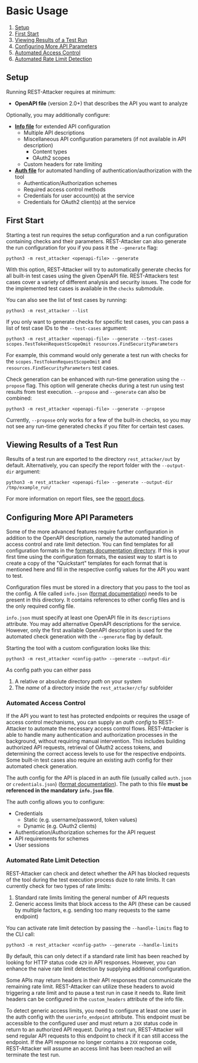 # Basic Usage

1. [Setup](#setup)
1. [First Start](#first-start)
1. [Viewing Results of a Test Run](#viewing-results-of-a-test-run)
1. [Configuring More API Parameters](#configuring-more-api-parameters)
1. [Automated Access Control](#automated-access-control)
1. [Automated Rate Limit Detection](#automated-rate-limit-detection)

## Setup

Running REST-Attacker requires at minimum:

* **OpenAPI file** (version 2.0+) that describes the API you want to analyze

Optionally, you may additionally configure:

* **[Info file](/doc/formats/auth.md)** for extended API configuration
    * Multiple API descriptions
    * Miscellaneous API configuration parameters (if not available in API description)
        * Content types
        * OAuth2 scopes
    * Custom headers for rate limiting
* **[Auth file](/doc/formats/auth.md)** for automated handling of authentication/authorization with the tool
    * Authentication/Authorization schemes
    * Required access control methods
    * Credentials for user account(s) at the service
    * Credentials for OAuth2 client(s) at the service

## First Start

Starting a test run requires the setup configuration and a run configuration containing
checks and their parameters. REST-Attacker can also generate the run configuration for you
if you pass it the `--generate` flag:

```
python3 -m rest_attacker <openapi-file> --generate
```

With this option, REST-Attacker will try to automatically generate checks for all
built-in test cases using the given OpenAPI file. REST-Attackers test cases cover a variety of different
analysis and security issues. The code for the implemented test cases is available in the
`checks` submodule.

You can also see the list of test cases by running:

```
python3 -m rest_attacker --list
```

If you only want to generate checks for specific test cases, you can pass a list of test case IDs to the
`--test-cases` argument:

```
python3 -m rest_attacker <openapi-file> --generate --test-cases scopes.TestTokenRequestScopeOmit resources.FindSecurityParameters
```

For example, this command would only generate a test run with checks for the
`scopes.TestTokenRequestScopeOmit` and `resources.FindSecurityParameters` test cases.

Check generation can be enhanced with run-time generation using the `--propose` flag.
This option will generate checks during a test run using test results from test execution.
`--propose` and `--generate` can also be combined:

```
python3 -m rest_attacker <openapi-file> --generate --propose
```

Currently, `--propose` only works for a few of the built-in checks, so you may not see any
run-time generated checks if you filter for certain test cases.


## Viewing Results of a Test Run

Results of a test run are exported to the directory `rest_attacker/out` by default.
Alternatively, you can specify the report folder with the `--output-dir` argument:

```
python3 -m rest_attacker <openapi-file> --generate --output-dir /tmp/example_run/
```

For more information on report files, see the [report docs](/doc/guides/report.md).


## Configuring More API Parameters

Some of the more advanced features require further configuration in addition to the OpenAPI description,
namely the automated handling of access control and rate limit detection. You can find
templates for all configuration formats in the [formats documentation directory](/doc/formats/).
If this is your first time using the configuration formats, the easiest way to start is
to create a copy of the "Quickstart" templates for each format that is mentioned here and fill
in the respective config values for the API you want to test.

Configuration files must be stored in a directory that you pass to the tool as the config.
A file called `info.json` ([format documentation](/doc/formats/info.md)) needs to be present
in this directory. It contains references to other config files and is the only
required config file.

`info.json` must specify at least one OpenAPI file in its `descriptions` attribute. You may
add alternative OpenAPI descriptions for the service. However, only the first available
OpenAPI description is used for the automated check generation with the `--generate` flag
by default.

Starting the tool with a custom configuration looks like this:

```
python3 -m rest_attacker <config-path> --generate --output-dir
```

As config path you can either pass

1. A relative or absolute directory *path* on your system
2. The *name* of a directory inside the `rest_attacker/cfg/` subfolder


### Automated Access Control

If the API you want to test has protected endpoints or requires the usage of access control
mechanisms, you can supply an *auth config* to REST-Attacker to automate the necessary
access control flows. REST-Attacker is able to handle many authentication and authorization
processes in the background, without requiring manual intervention. This includes building
authorized API requests, retrieval of OAuth2 access tokens, and determining the
correct access levels to use for the respective endpoints. Some built-in
test cases also require an existing auth config for their automated check generation.

The auth config for the API is placed in an auth file (usually called `auth.json` or 
`credentials.json`) ([format documentation](/doc/formats/info.md)). The path to this file
**must be referenced in the mandatory `info.json` file**.

The auth config allows you to configure:

- Credentials
    - Static (e.g. username/password, token values)
    - Dynamic (e.g. OAuth2 clients)
- Authentication/Authorization schemes for the API request
- API requirements for schemes
- User sessions

### Automated Rate Limit Detection

REST-Attacker can check and detect whether the API has blocked requests of the tool during
the test execution process duze to rate limits. It can currently check for two types of rate limits:

1. Standard rate limits limiting the general number of API requests
2. Generic access limits that block access to the API (these can be caused by multiple factors, e.g. sending
too many requests to the same endpoint)

You can activate rate limit detection by passing the `--handle-limits` flag to
the CLI call:

```
python3 -m rest_attacker <config-path> --generate --handle-limits
```

By default, this can only detect if a standard rate limit has been reached by looking for
HTTP status code `429` in API responses. However, you can enhance the naive rate limit detection
by supplying additional configuration.

Some APIs may return headers in their API responses that communicate the remaining
rate limit. REST-Attacker can utilize these headers to avoid triggering a rate limit
and to pause a test run in case it needs to. Rate limit headers can be configured
in the `custom_headers` attribute of the info file.

To detect generic access limits, you need to configure at least one user in the auth config
with the `userinfo_endpoint` attribute. This endpoint must be accessible to the configured
user and must return a `2XX` status code in return to an authorized API request. During a test
run, REST-Attacker will send regular API requests to this endpoint to check if it can
still access the endpoint. If the API response no longer contains a `2XX` response code,
REST-Attacker will assume an access limit has been reached an will terminate the test run.